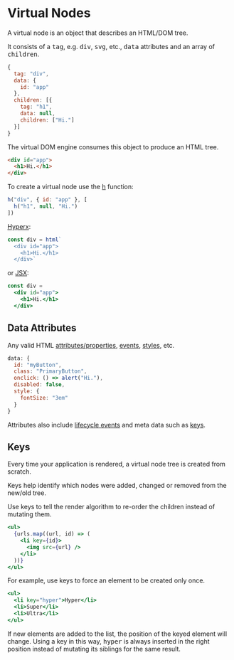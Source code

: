 # Virtual Nodes

A virtual node is an object that describes an HTML/DOM tree.

It consists of a <samp>tag</samp>, e.g. <samp>div</samp>, <samp>svg</samp>, etc., <samp>data</samp> attributes and an array of <samp>children</samp>.

```js
{
  tag: "div",
  data: {
    id: "app"
  },
  children: [{
    tag: "h1",
    data: null,
    children: ["Hi."]
  }]
}
```

The virtual DOM engine consumes this object to produce an HTML tree.

```html
<div id="app">
  <h1>Hi.</h1>
</div>
```

To create a virtual node use the [h](/docs/api.md#h) function:

```js
h("div", { id: "app" }, [
  h("h1", null, "Hi.")
])
```

[Hyperx](/docs/hyperx.md):

```js
const div = html`
  <div id="app">
    <h1>Hi.</h1>
  </div>`
```

or [JSX](/docs/jsx.md):

```jsx
const div =
  <div id="app">
    <h1>Hi.</h1>
  </div>
```

## Data Attributes

Any valid HTML [attributes/properties](https://developer.mozilla.org/en-US/docs/Web/HTML/Attributes), [events](https://developer.mozilla.org/en-US/docs/Web/API/GlobalEventHandlers), [styles](https://developer.mozilla.org/en-US/docs/Web/CSS/Reference), etc.

```js
data: {
  id: "myButton",
  class: "PrimaryButton",
  onclick: () => alert("Hi."),
  disabled: false,
  style: {
    fontSize: "3em"
  }
}
```

Attributes also include [lifecycle events](/docs/lifecycle-events.md) and meta data such as [keys](#keys).

## Keys

Every time your application is rendered, a virtual node tree is created from scratch.

Keys help identify which nodes were added, changed or removed from the new/old tree.

Use keys to tell the render algorithm to re-order the children instead of mutating them.

```jsx
<ul>
  {urls.map((url, id) => (
    <li key={id}>
      <img src={url} />
    </li>
  ))}
</ul>
```

For example, use keys to force an element to be created only once.

```jsx
<ul>
  <li key="hyper">Hyper</li>
  <li>Super</li>
  <li>Ultra</li>
</ul>
```

If new elements are added to the list, the position of the keyed element will change. Using a key in this way, <samp>hyper</samp> is always inserted in the right position instead of mutating its siblings for the same result.


